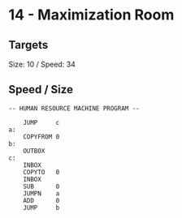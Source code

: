 # 14 - Maximization Room

## Targets
Size: 10 / Speed: 34

## Speed / Size
```
-- HUMAN RESOURCE MACHINE PROGRAM --

    JUMP     c
a:
    COPYFROM 0
b:
    OUTBOX  
c:
    INBOX   
    COPYTO   0
    INBOX   
    SUB      0
    JUMPN    a
    ADD      0
    JUMP     b



```